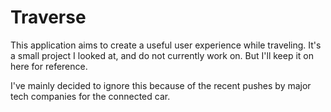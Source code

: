 # Traverse

This application aims to create a useful user experience while traveling. It's a small project I looked at, and do not currently work on. But I'll keep it on here for reference. 

I've mainly decided to ignore this because of the recent pushes by major tech companies for the connected car. 
